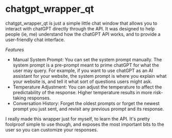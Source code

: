 # chatgpt_wrapper_qt
chatgpt_wrapper_qt is just a simple little chat window that allows you to interact with chatGPT directly through the API. It was designed to help people (ie, me) understand how the chatGPT API works, and to provide a user-friendly chat interface.

*Features*
- Manual System Prompt: You can set the system prompt manually. The system prompt is a pre-prompt meant to prime chatGPT for what the user may query. For example, if you want to use chatGPT as an AI assistant for your website, the system prompt is where you explain what your website is, and tell it what sort of questions users might ask.
- Temperature Adjustment: You can adjust the temperature to affect the predictability of the response. Higher temperature results in more risk-taking responses.
- Conversation History: Forget the oldest prompts or forget the newest prompt you just sent, and revisit any previous prompt and its response.

I really made this wrapper just for myself, to learn the API. It's pretty foolproof simple to use though, and exposes the most important bits to the user so you can customize your responses.
